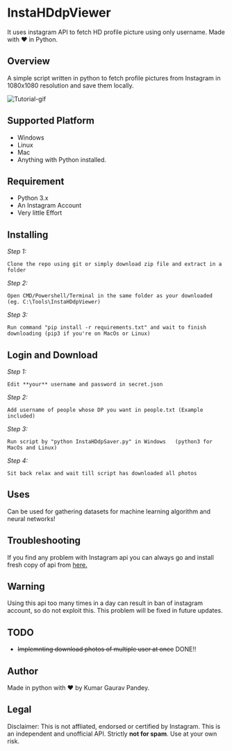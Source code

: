 # InstaHDdpViewer
It uses instagram API to fetch HD profile picture using only username. Made with ❤ in Python.

## Overview
A simple script written in python to fetch profile pictures from Instagram in 1080x1080 resolution and save them locally.

![Tutorial-gif](https://github.com/necromancerthedark/InstaHDdpViewer/blob/main/Tutorial.gif)

## Supported Platform
- Windows
- Linux
- Mac
- Anything with Python installed.

## Requirement
- Python 3.x
- An Instagram Account
- Very little Effort

## Installing
*Step 1:*

 ```Clone the repo using git or simply download zip file and extract in a folder```
 
 *Step 2:*
 
 ```Open CMD/Powershell/Terminal in the same folder as your downloaded (eg. C:\Tools\InstaHDdpViewer)```
 
 *Step 3:*
 
 ```Run command "pip install -r requirements.txt" and wait to finish downloading (pip3 if you're on MacOs or Linux)```
 
 
 ## Login and Download
 *Step 1:*
 
 ```Edit **your** username and password in secret.json```
 
 *Step 2:*
 
 ```Add username of people whose DP you want in people.txt (Example included)```
 
 *Step 3:*
 
 ```Run script by "python InstaHDdpSaver.py" in Windows   (python3 for MacOs and Linux)```
 
 *Step 4:*
 
 ```Sit back relax and wait till script has downloaded all photos```
 
## Uses
Can be used for gathering datasets for machine learning algorithm and neural networks!
 

## Troubleshooting 
 If you find any problem with Instagram api you can always go and install fresh copy of api from [here.](https://github.com/ping/instagram_private_api)
 
 ## Warning 
 Using this api too many times in a day can result in ban of instagram account, so do not exploit this. This problem will be fixed in future updates.
 
 ## TODO
 - ~~Implemnting download photos of multiple user at once~~ DONE!!
 
 ## Author
 Made in python with ❤ by Kumar Gaurav Pandey.
 
 ## Legal
 Disclaimer: This is not affliated, endorsed or certified by Instagram. This is an independent and unofficial API. Strictly **not for spam**. Use at your own risk.
